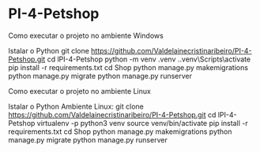 # PI-4-Petshop


Como executar o projeto no ambiente Windows

Istalar o Python
git clone https://github.com/Valdelainecristinaribeiro/PI-4-Petshop.git
cd lPI-4-Petshop
python -m venv .venv
.\.venv\Scripts\activate
pip install -r requirements.txt
cd Shop
python manage.py makemigrations
python manage.py migrate
python manage.py runserver



Como executar o projeto no ambiente Linux

Istalar o Python
Ambiente Linux:
git clone https://github.com/Valdelainecristinaribeiro/PI-4-Petshop.git
cd lPI-4-Petshop
virtualenv -p python3 venv
source venv/bin/activate
pip install -r requirements.txt
cd Shop
python manage.py makemigrations
python manage.py migrate
python manage.py runserver